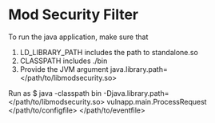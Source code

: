 Mod Security Filter
===================
To run the java application, make sure that
1. LD_LIBRARY_PATH includes the path to standalone.so
2. CLASSPATH includes ./bin
3. Provide the JVM argument java.library.path=</path/to/libmodsecurity.so>

Run as
$ java -classpath bin -Djava.library.path=</path/to/libmodsecurity.so> vulnapp.main.ProcessRequest </path/to/configfile> </path/to/eventfile>
